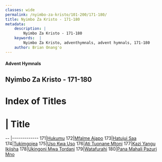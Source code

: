 ```yaml
---
classes: wide
permalink: /nyimbo-za-kristo/101-200/171-180/
title: Nyimbo Za Kristo - 171-180
metadata:
    description: |
        Nyimbo Za Kristo - 171-180
    keywords:  |
        Nyimbo Za Kristo, adventhymnals, advent hymnals, 171-180
    author: Brian Onang'o
---
```


#### Advent Hymnals
## Nyimbo Za Kristo - 171-180

# Index of Titles
# | Title                        
-- |-------------
171|[Hukumu](/nyimbo-za-kristo/101-200/171-180/Hukumu)
172|[Mfalme Ajapo](/nyimbo-za-kristo/101-200/171-180/Mfalme-Ajapo)
173|[Hatujui Saa](/nyimbo-za-kristo/101-200/171-180/Hatujui-Saa)
174|[Tukimgojea](/nyimbo-za-kristo/101-200/171-180/Tukimgojea)
175|[Uso Kwa Uso](/nyimbo-za-kristo/101-200/171-180/Uso-Kwa-Uso)
176|[Ati Tuonane Mtoni](/nyimbo-za-kristo/101-200/171-180/Ati-Tuonane-Mtoni)
177|[Kazi Yangu Ikiisha](/nyimbo-za-kristo/101-200/171-180/Kazi-Yangu-Ikiisha)
178|[Ukingoni Mwa Tordani](/nyimbo-za-kristo/101-200/171-180/Ukingoni-Mwa-Tordani)
179|[Watafurahi](/nyimbo-za-kristo/101-200/171-180/Watafurahi)
180|[Pana Mahali Pazuri Mno](/nyimbo-za-kristo/101-200/171-180/Pana-Mahali-Pazuri-Mno)